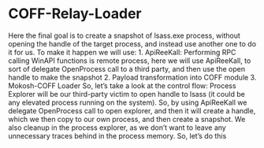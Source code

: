 # COFF-Relay-Loader
Here the final goal is to create a snapshot of lsass.exe process, without opening the handle of the target process, and instead use another one to do it for us. To make it happen we will use:
    1.	ApiReeKall: Performing RPC calling WinAPI functions is remote process, here we will use ApiReeKall, to sort of delegate OpenProcess call to a third party, and then use the open handle to make the snapshot 
    2.	Payload transformation into COFF module
    3.	Mokosh-COFF Loader
So, let’s take a look at the control flow:
Process Explorer will be our third-party victim to open handle to lsass (it could be any elevated process running on the system). So, by using ApiReeKall we delegate OpenProcess call to open explorer, and then it will create a handle, which we then copy to our own process, and then create a snapshot. We also cleanup in the process explorer, as we don’t want to leave any unnecessary traces behind in the process memory. So, let’s do this
